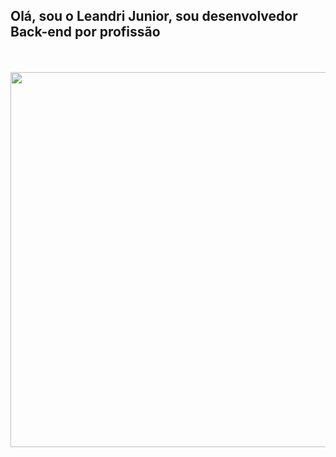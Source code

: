 <h2>Olá, sou o Leandri Junior, sou desenvolvedor <strong>Back-end</strong> por profissão</h2>
<br/><br/>

<div>
  <img align="center" height="600em" src="https://github-readme-stats.vercel.app/api/top-langs/?username=LeandriJunior&langs_count=8&layout=compact&card_width=100%&theme=dark">
</div>
